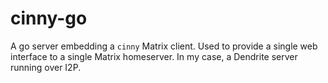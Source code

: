 # cinny-go

A go server embedding a `cinny` Matrix client. Used to provide a single web interface
to a single Matrix homeserver. In my case, a Dendrite server running over I2P.
